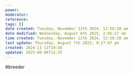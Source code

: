 ```yaml
---
power: 
moderator: 
reference: 
tags: []
date created: Tuesday, November 12th 2024, 12:58:20 am
date modified: Wednesday, August 6th 2025, 2:05:17 am
time created: Tuesday, November 12th 2024, 12:58:20 am
last update: Thursday, August 7th 2025, 9:27:07 pm
created: 2024-11-11T19:58
updated: 2025-08-06T14:15
---
```

#breeder 

